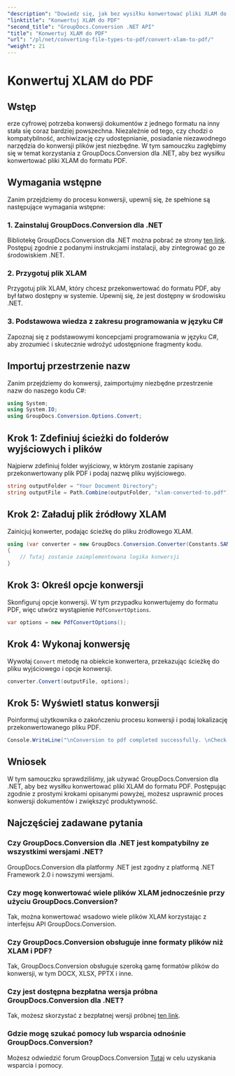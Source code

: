 ```yaml
---
"description": "Dowiedz się, jak bez wysiłku konwertować pliki XLAM do PDF za pomocą GroupDocs.Conversion dla .NET. Postępuj zgodnie z naszym samouczkiem krok po kroku, aby uzyskać bezproblemową konwersję dokumentów."
"linktitle": "Konwertuj XLAM do PDF"
"second_title": "GroupDocs.Conversion .NET API"
"title": "Konwertuj XLAM do PDF"
"url": "/pl/net/converting-file-types-to-pdf/convert-xlam-to-pdf/"
"weight": 21
---
```


# Konwertuj XLAM do PDF

## Wstęp
erze cyfrowej potrzeba konwersji dokumentów z jednego formatu na inny stała się coraz bardziej powszechna. Niezależnie od tego, czy chodzi o kompatybilność, archiwizację czy udostępnianie, posiadanie niezawodnego narzędzia do konwersji plików jest niezbędne. W tym samouczku zagłębimy się w temat korzystania z GroupDocs.Conversion dla .NET, aby bez wysiłku konwertować pliki XLAM do formatu PDF.
## Wymagania wstępne
Zanim przejdziemy do procesu konwersji, upewnij się, że spełnione są następujące wymagania wstępne:
### 1. Zainstaluj GroupDocs.Conversion dla .NET
Bibliotekę GroupDocs.Conversion dla .NET można pobrać ze strony [ten link](https://releases.groupdocs.com/conversion/net/). Postępuj zgodnie z podanymi instrukcjami instalacji, aby zintegrować go ze środowiskiem .NET.
### 2. Przygotuj plik XLAM
Przygotuj plik XLAM, który chcesz przekonwertować do formatu PDF, aby był łatwo dostępny w systemie. Upewnij się, że jest dostępny w środowisku .NET.
### 3. Podstawowa wiedza z zakresu programowania w języku C#
Zapoznaj się z podstawowymi koncepcjami programowania w języku C#, aby zrozumieć i skutecznie wdrożyć udostępnione fragmenty kodu.

## Importuj przestrzenie nazw
Zanim przejdziemy do konwersji, zaimportujmy niezbędne przestrzenie nazw do naszego kodu C#:
```csharp
using System;
using System.IO;
using GroupDocs.Conversion.Options.Convert;
```

## Krok 1: Zdefiniuj ścieżki do folderów wyjściowych i plików
Najpierw zdefiniuj folder wyjściowy, w którym zostanie zapisany przekonwertowany plik PDF i podaj nazwę pliku wyjściowego.
```csharp
string outputFolder = "Your Document Directory";
string outputFile = Path.Combine(outputFolder, "xlam-converted-to.pdf");
```
## Krok 2: Załaduj plik źródłowy XLAM
Zainicjuj konwerter, podając ścieżkę do pliku źródłowego XLAM.
```csharp
using (var converter = new GroupDocs.Conversion.Converter(Constants.SAMPLE_XLAM))
{
    // Tutaj zostanie zaimplementowana logika konwersji
}
```
## Krok 3: Określ opcje konwersji
Skonfiguruj opcje konwersji. W tym przypadku konwertujemy do formatu PDF, więc utwórz wystąpienie `PdfConvertOptions`.
```csharp
var options = new PdfConvertOptions();
```
## Krok 4: Wykonaj konwersję
Wywołaj `Convert` metodę na obiekcie konwertera, przekazując ścieżkę do pliku wyjściowego i opcje konwersji.
```csharp
converter.Convert(outputFile, options);
```
## Krok 5: Wyświetl status konwersji
Poinformuj użytkownika o zakończeniu procesu konwersji i podaj lokalizację przekonwertowanego pliku PDF.
```csharp
Console.WriteLine("\nConversion to pdf completed successfully. \nCheck output in {0}", outputFolder);
```

## Wniosek
W tym samouczku sprawdziliśmy, jak używać GroupDocs.Conversion dla .NET, aby bez wysiłku konwertować pliki XLAM do formatu PDF. Postępując zgodnie z prostymi krokami opisanymi powyżej, możesz usprawnić proces konwersji dokumentów i zwiększyć produktywność.
## Najczęściej zadawane pytania
### Czy GroupDocs.Conversion dla .NET jest kompatybilny ze wszystkimi wersjami .NET?
GroupDocs.Conversion dla platformy .NET jest zgodny z platformą .NET Framework 2.0 i nowszymi wersjami.
### Czy mogę konwertować wiele plików XLAM jednocześnie przy użyciu GroupDocs.Conversion?
Tak, można konwertować wsadowo wiele plików XLAM korzystając z interfejsu API GroupDocs.Conversion.
### Czy GroupDocs.Conversion obsługuje inne formaty plików niż XLAM i PDF?
Tak, GroupDocs.Conversion obsługuje szeroką gamę formatów plików do konwersji, w tym DOCX, XLSX, PPTX i inne.
### Czy jest dostępna bezpłatna wersja próbna GroupDocs.Conversion dla .NET?
Tak, możesz skorzystać z bezpłatnej wersji próbnej [ten link](https://releases.groupdocs.com/).
### Gdzie mogę szukać pomocy lub wsparcia odnośnie GroupDocs.Conversion?
Możesz odwiedzić forum GroupDocs.Conversion [Tutaj](https://forum.groupdocs.com/c/conversion/11) w celu uzyskania wsparcia i pomocy.